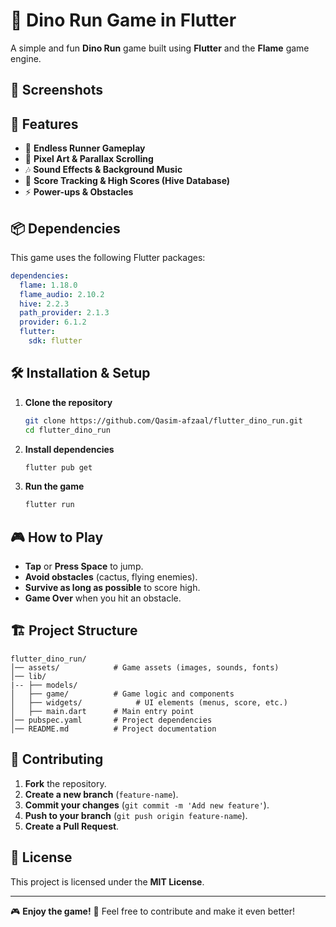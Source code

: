 # 🦖 Dino Run Game in Flutter

A simple and fun **Dino Run** game built using **Flutter** and the **Flame** game engine.

## 📸 Screenshots

## 🚀 Features
- 🏃 **Endless Runner Gameplay**
- 🎨 **Pixel Art & Parallax Scrolling**
- 🎶 **Sound Effects & Background Music**
- 🎯 **Score Tracking & High Scores (Hive Database)**
- ⚡ **Power-ups & Obstacles**

## 📦 Dependencies
This game uses the following Flutter packages:

```yaml
dependencies:
  flame: 1.18.0
  flame_audio: 2.10.2
  hive: 2.2.3
  path_provider: 2.1.3
  provider: 6.1.2
  flutter:
    sdk: flutter
```

## 🛠 Installation & Setup

1. **Clone the repository**
   ```sh
   git clone https://github.com/Qasim-afzaal/flutter_dino_run.git
   cd flutter_dino_run
   ```

2. **Install dependencies**
   ```sh
   flutter pub get
   ```

3. **Run the game**
   ```sh
   flutter run
   ```

## 🎮 How to Play
- **Tap** or **Press Space** to jump.
- **Avoid obstacles** (cactus, flying enemies).
- **Survive as long as possible** to score high.
- **Game Over** when you hit an obstacle.

## 🏗️ Project Structure
```
flutter_dino_run/
│── assets/            # Game assets (images, sounds, fonts)
│── lib/
|-- ├── models/    
│   ├── game/          # Game logic and components
│   ├── widgets/            # UI elements (menus, score, etc.)
│   ├── main.dart      # Main entry point
│── pubspec.yaml       # Project dependencies
│── README.md          # Project documentation
```

## 🤝 Contributing
1. **Fork** the repository.
2. **Create a new branch** (`feature-name`).
3. **Commit your changes** (`git commit -m 'Add new feature'`).
4. **Push to your branch** (`git push origin feature-name`).
5. **Create a Pull Request**.

## 📜 License
This project is licensed under the **MIT License**.

---

🎮 **Enjoy the game!** 🚀 Feel free to contribute and make it even better!
